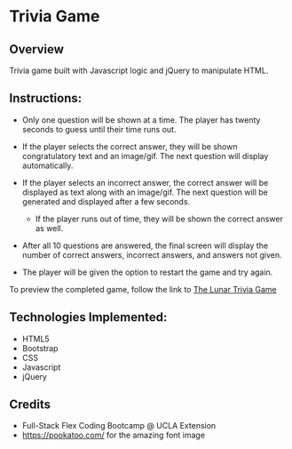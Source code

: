 # Trivia Game

## Overview

Trivia game built with Javascript logic and jQuery to manipulate HTML.


## Instructions:

* Only one question will be shown at a time. The player has twenty seconds to guess until their time runs out.
* If the player selects the correct answer, they will be shown congratulatory text and an image/gif. The next question will display automatically.
* If the player selects an incorrect answer, the correct answer will be displayed as text along with an image/gif. The next question will be generated and displayed after a few seconds.
    * If the player runs out of time, they will be shown the correct answer as well.
    
* After all 10 questions are answered, the final screen will display the number of correct answers, incorrect answers, and answers not given.
* The player will be given the option to restart the game and try again. 

To preview the completed game, follow the link to [The Lunar Trivia Game](https://queenayana.github.io/LunarTrivia/)

## Technologies Implemented:
- HTML5
- Bootstrap
- CSS
- Javascript
- jQuery


## Credits
* Full-Stack Flex Coding Bootcamp @ UCLA Extension
* https://pookatoo.com/ for the amazing font image
